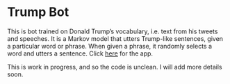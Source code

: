 # Trump Bot

This is bot trained on Donald Trump’s vocabulary, i.e. text from his tweets and speeches. It is a Markov model 
that utters Trump-like sentences, given a particular word or phrase. When given a phrase, it randomly selects a 
word and utters a sentence. Click [here](http://whatwouldtrumpsay.elasticbeanstalk.com/) for the app.  

This is work in progress, and so the code is unclean. I will add more details soon.  
